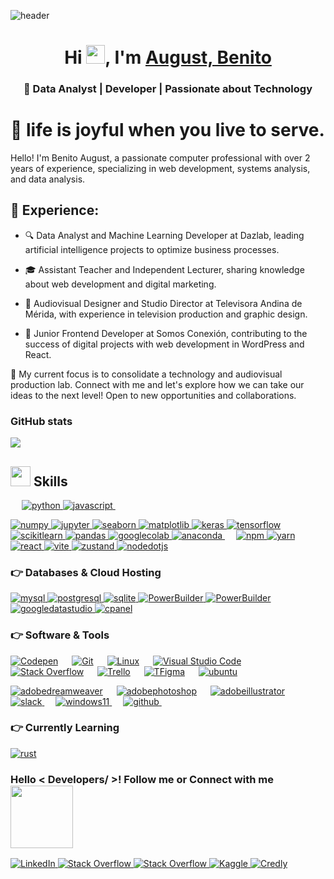   ![header](https://user-images.githubusercontent.com/59575502/127335491-fdba1874-e943-4d3c-ab8c-678ffe22f8b8.png)
<p align="center">

<h1 align="center">Hi <img src = "https://raw.githubusercontent.com/MartinHeinz/MartinHeinz/master/wave.gif" width = 30px>, I'm <a href="https://github.com/B-GUST" target="blank">
August, Benito  </a></h1>
<h3 align="center">🚀 Data Analyst | Developer | Passionate about Technology </h3>


<h1>🔭 life is joyful when you live to serve.</h1>
  <p>Hello! I'm Benito August, a passionate computer professional with over 2 years of experience, specializing in web development, systems analysis, and data analysis.</p>

  <h2>💬 Experience:</h2>
  <ul>
    <li>
      <p>🔍 Data Analyst and Machine Learning Developer at Dazlab, leading artificial intelligence projects to optimize business processes.</p>
    </li>
    <li>
      <p>🎓 Assistant Teacher and Independent Lecturer, sharing knowledge about web development and digital marketing.</p>
    </li>
    <li>
      <p>🎥 Audiovisual Designer and Studio Director at Televisora Andina de Mérida, with experience in television production and graphic design.</p>
    </li>
    <li>
      <p>💼 Junior Frontend Developer at Somos Conexión, contributing to the success of digital projects with web development in WordPress and React.</p>
    </li>
  </ul>

  <p>🌱 My current focus is to consolidate a technology and audiovisual production lab. Connect with me and let's explore how we can take our ideas to the next level! Open to new opportunities and collaborations.</p>

### GitHub stats

<img src="https://github-readme-stats.vercel.app/api/top-langs/?username=B-GUST&layout=donut&langs_countt=20&bg_color=000000&text_color=fff" />

<br>

  <h2> <img src = "https://media2.giphy.com/media/QssGEmpkyEOhBCb7e1/giphy.gif?cid=ecf05e47a0n3gi1bfqntqmob8g9aid1oyj2wr3ds3mg700bl&rid=giphy.gif" width = 32px> Skills  </h2>
  
  &emsp;
   <a href="#" target="_blank">
    <img alt="python" src="https://img.shields.io/badge/python-FF5733?style=for-the-badge&logo=python&logoColor=white">
  </a>
   <a href="#" target="_blank">
    <img alt="javascript" src="https://img.shields.io/badge/javascript-FF5733?style=for-the-badge&logo=javascript&logoColor=white">
  </a>
  &emsp;

  <a href="#">
    <img alt="numpy" src="https://img.shields.io/badge/numpy-FF5733?style=for-the-badge&logo=numpy&logoColor=white">
  </a>
  <a href="#">
    <img alt="jupyter" src="https://img.shields.io/badge/jupyter-FF5733?style=for-the-badge&logo=jupyter&logoColor=white">
  </a>
  <a href="#">
    <img alt="seaborn" src="https://img.shields.io/badge/seaborn-FF5733?style=for-the-badge&logo=seaborn&logoColor=white">
  </a>
  <a href="#">
    <img alt="matplotlib" src="https://img.shields.io/badge/matplotlib-FF5733?style=for-the-badge&logo=matplotlib&logoColor=white">
  </a>
  <a href="#">
    <img alt="keras" src="https://img.shields.io/badge/keras-FF5733?style=for-the-badge&logo=keras&logoColor=white">
  </a>
  <a href="#">
    <img alt="tensorflow" src="https://img.shields.io/badge/tensorflow-FF5733?style=for-the-badge&logo=tensorflow&logoColor=white">
  </a>
   <a href="#">
    <img alt="scikitlearn" src="https://img.shields.io/badge/scikitlearn-FF5733?style=for-the-badge&logo=scikitlearn&logoColor=white">
  </a>
    <a href="#">
    <img alt="pandas" src="https://img.shields.io/badge/pandas-FF5733?style=for-the-badge&logo=pandas&logoColor=white">
  </a>
    <a href="#">
    <img alt="googlecolab" src="https://img.shields.io/badge/googlecolab-FF5733?style=for-the-badge&logo=googlecolab&logoColor=white">
  </a>
    <a href="#">
    <img alt="anaconda" src="https://img.shields.io/badge/anaconda-FF5733?style=for-the-badge&logo=anaconda&logoColor=white">
  </a>
  &emsp;
  <a href="#">
    <img alt="npm" src="https://img.shields.io/badge/npm-FF5733?style=for-the-badge&logo=npm&logoColor=white">
  </a>
  <a href="#">
    <img alt="yarn" src="https://img.shields.io/badge/yarn-FF5733?style=for-the-badge&logo=yarn&logoColor=white">
  </a>
  <a href="#" target="_blank">
     <img alt="react" src="https://img.shields.io/badge/react-FF5733?style=for-the-badge&logo=react&logoColor=white">
   </a>
     <a href="#" target="_blank">
     <img alt="vite" src="https://img.shields.io/badge/vite-FF5733?style=for-the-badge&logo=vite&logoColor=white">
   </a>
  <a href="#" target="_blank">
     <img alt="zustand" src="https://img.shields.io/badge/zustand-FF5733?style=for-the-badge&logo=zustand&logoColor=white">
   </a>
    <a href="#" target="_blank">
     <img alt="nodedotjs" src="https://img.shields.io/badge/nodedotjs-FF5733?style=for-the-badge&logo=nodedotjs&logoColor=white">
   </a>
   
  


### 👉 Databases & Cloud Hosting

<p align="left">
  
  <a href="#">
    <img alt="mysql" src="https://img.shields.io/badge/mysql-33B8FF?style=for-the-badge&logo=mysql&logoColor=white">
  </a>
  <a href="#">
    <img alt="postgresql" src="https://img.shields.io/badge/postgresql-33B8FF?style=for-the-badge&logo=postgresql&logoColor=white">
  </a>
   <a href="#">
    <img alt="sqlite" src="https://img.shields.io/badge/sqlite-33B8FF?style=for-the-badge&logo=sqlite&logoColor=white">
  </a>
   <a href="#">
    <img alt="PowerBuilder" src="https://img.shields.io/badge/PowerBuilder-33B8FF?style=for-the-badge&logo=PowerBuilder&logoColor=white">
  </a>
  <a href="#">
    <img alt="PowerBuilder" src="https://img.shields.io/badge/PowerBuilder-33B8FF?style=for-the-badge&logo=PowerBuilder&logoColor=white">
  </a>
   <a href="#">
    <img alt="googledatastudio" src="https://img.shields.io/badge/googledatastudio-33B8FF?style=for-the-badge&logo=googledatastudio&logoColor=white">
  </a>
  <a href="#"><img alt="cpanel" src ="https://img.shields.io/badge/cpanel-33B8FF?style=for-the-badge&logo=cpanel&logoColor=white"/></a>
    
 </p>

### 👉 Software & Tools

<p>
  <a href="#"><img alt="Codepen" src="https://img.shields.io/badge/Codepen-404346?style=for-the-badge&logo=codepen&logoColor=white"></a>
  &emsp;
  <a href="#"><img alt="Git" src="https://img.shields.io/badge/Git-404346?style=for-the-badge&logo=git&logoColor=white"></a>
  &emsp;
  <a href="#"><img alt="Linux" src="https://img.shields.io/badge/Linux-404346?style=for-the-badge&logo=linux&logoColor=black"></a>
  &emsp;
  <a href="#"><img alt="Visual Studio Code" src="https://img.shields.io/badge/Visual_Studio_Code-404346?style=for-the-badge&logo=visual%20studio%20code&logoColor=white"></a>
  &emsp;
  <a href="#"><img alt="Stack Overflow" src="https://img.shields.io/badge/Stack_Overflow-404346?style=for-the-badge&logo=stack-overflow&logoColor=white"></a>
  &emsp;
  <a href="#"><img alt="Trello" src="https://img.shields.io/badge/Trello-404346?style=for-the-badge&logo=trello&logoColor=white"></a>
  &emsp;
  <a href="#"><img alt="TFigma" src="https://img.shields.io/badge/Figma-404346?style=for-the-badge&logo=figma&logoColor=white"></a>
  &emsp;
  <a href="#"><img alt="ubuntu" src="https://img.shields.io/badge/ubuntu-404346?style=for-the-badge&logo=ubuntu&logoColor=white"></a>
  &emsp;  
  
  <a href="#"><img alt="adobedreamweaver" src="https://img.shields.io/badge/adobedreamweaver-404346?style=for-the-badge&logo=adobedreamweaver&logoColor=white"></a>
  &emsp;
  <a href="#"><img alt="adobephotoshop" src="https://img.shields.io/badge/adobephotoshop-404346?style=for-the-badge&logo=adobephotoshop&logoColor=white"></a>
  &emsp;
  <a href="#"><img alt="adobeillustrator" src="https://img.shields.io/badge/adobeillustrator-404346?style=for-the-badge&logo=adobeillustrator&logoColor=white"></a>
  &emsp;
  <a href="#">
  <img alt="slack" src="https://img.shields.io/badge/slack-404346?style=for-the-badge&logo=slack&logoColor=white">
  </a>
  &emsp;
  <a href="#">
  <img alt="windows11" src="https://img.shields.io/badge/windows11-404346?style=for-the-badge&logo=windows11&logoColor=white">
  </a>
  &emsp;
  <a href="#">
  <img alt="github" src="https://img.shields.io/badge/github-404346?style=for-the-badge&logo=github&logoColor=white">
  </a>
  &emsp;
</p>

### 👉 Currently Learning

  <p>
    <a href="#"><img alt="rust" src="https://img.shields.io/badge/rust-000000?style=for-the-badge&logo=rust&logoColor=white"></a>
  </p>


  <h3> 
    Hello < Developers/ >! Follow me or  Connect with me 
    <img src='https://raw.githubusercontent.com/ShahriarShafin/ShahriarShafin/main/Assets/handshake.gif' width="100px"> 
  </h3>

   <a href="https://www.linkedin.com/in/benitoaugust/" target="_blank">
    <img alt="LinkedIn" src="https://img.shields.io/badge/LinkedIn-05977C?style=for-the-badge&logo=linkedin&logoColor=white">
  </a>
   <a href="https://x.com/Benito_August" target="_blank">
    <img alt="Stack Overflow" src="https://img.shields.io/badge/twitter-05977C?style=for-the-badge&logo=x&logoColor=white">
  </a>
  <a href="https://instagram.com/benitoaugust" target="_blank">
    <img alt="Stack Overflow" src="https://img.shields.io/badge/instagram-05977C?style=for-the-badge&logo=instagram&logoColor=white">
  </a>  
  <a href="mailto:augustbenitogroup@gmail.com" target="_blank">
    <img alt="Kaggle" src="https://img.shields.io/badge/gmail-05977C?style=for-the-badge&logo=gmail&logoColor=white">
  </a>  
  <a href="https://www.credly.com/users/benitoaugust" target="_blank">
    <img alt="Credly" src="https://img.shields.io/badge/credly-05977C?style=for-the-badge&logo=credly&logoColor=white">
  </a>  

